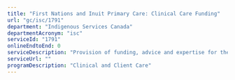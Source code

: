 ```yaml
---
title: "First Nations and Inuit Primary Care: Clinical Care Funding"
url: "gc/isc/1791"
department: "Indigenous Services Canada"
departmentAcronym: "isc"
serviceId: "1791"
onlineEndtoEnd: 0
serviceDescription: "Provision of funding, advice and expertise for the delivery of clinical and client case services by third parties (communities, Tribal Councils, Indigenous Health organizations, etc.)."
serviceUrl: ""
programDescription: "Clinical and Client Care"
---
```

